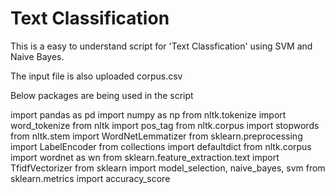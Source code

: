 # Text Classification 

This is a easy to understand script for 'Text Classfication' using SVM and Naive Bayes. 

The input file is also uploaded corpus.csv

Below packages are being used in the script

import pandas as pd
import numpy as np
from nltk.tokenize import word_tokenize
from nltk import pos_tag
from nltk.corpus import stopwords
from nltk.stem import WordNetLemmatizer
from sklearn.preprocessing import LabelEncoder
from collections import defaultdict
from nltk.corpus import wordnet as wn
from sklearn.feature_extraction.text import TfidfVectorizer
from sklearn import model_selection, naive_bayes, svm
from sklearn.metrics import accuracy_score
